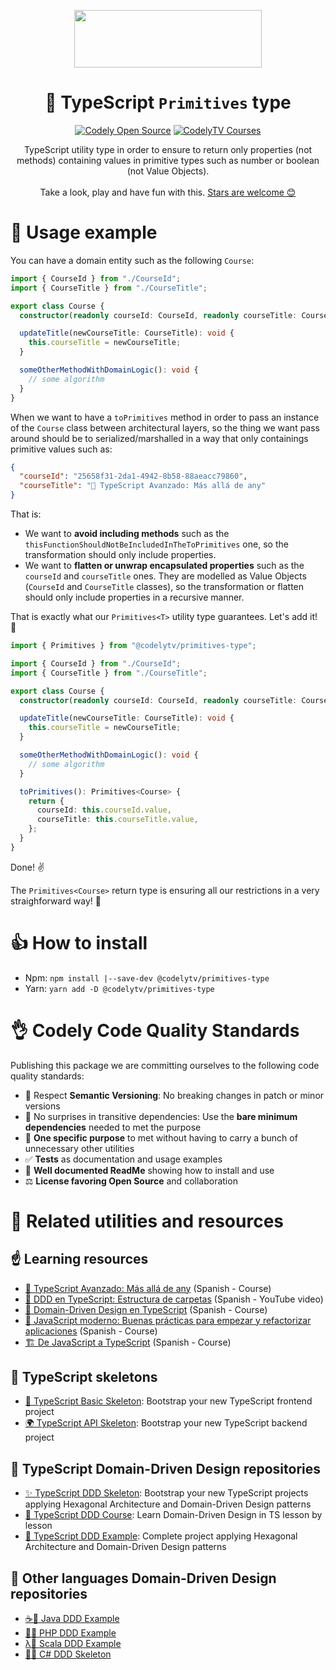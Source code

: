 <p align="center">
  <a href="https://codely.com">
    <img src="https://user-images.githubusercontent.com/10558907/170513882-a09eee57-7765-4ca4-b2dd-3c2e061fdad0.png" width="300px" height="92px"/>
  </a>
</p>

<h1 align="center">
  🧩 TypeScript <code>Primitives</code> type
</h1>

<p align="center">
    <a href="https://github.com/CodelyTV"><img src="https://img.shields.io/badge/CodelyTV-OS-green.svg?style=flat-square" alt="Codely Open Source"/></a>
    <a href="https://pro.codely.tv"><img src="https://img.shields.io/badge/CodelyTV-PRO-black.svg?style=flat-square" alt="CodelyTV Courses"/></a>
</p>

<p align="center">
  TypeScript utility type in order to ensure to return only properties (not methods) containing values in primitive types such as number or boolean (not Value Objects).
  <br />
  <br />
  Take a look, play and have fun with this.
  <a href="https://github.com/CodelyTV/typescript-primitives-type/stargazers">Stars are welcome 😊</a>
</p>

# 👀 Usage example

You can have a domain entity such as the following `Course`:

```typescript
import { CourseId } from "./CourseId";
import { CourseTitle } from "./CourseTitle";

export class Course {
  constructor(readonly courseId: CourseId, readonly courseTitle: CourseTitle) {}

  updateTitle(newCourseTitle: CourseTitle): void {
    this.courseTitle = newCourseTitle;
  }

  someOtherMethodWithDomainLogic(): void {
    // some algorithm
  }
}
```

When we want to have a `toPrimitives` method in order to pass an instance of the `Course` class between architectural layers, so the thing we want pass around should be to serialized/marshalled in a way that only containings primitive values such as:

```json
{
  "courseId": "25658f31-2da1-4942-8b58-88aeacc79860",
  "courseTitle": "🚜 TypeScript Avanzado: Más allá de any"
}
```

That is:

- We want to **avoid including methods** such as the `thisFunctionShouldNotBeIncludedInTheToPrimitives` one, so the transformation should only include properties.
- We want to **flatten or unwrap encapsulated properties** such as the `courseId` and `courseTitle` ones. They are modelled as Value Objects (`CourseId` and `CourseTitle` classes), so the transformation or flatten should only include properties in a recursive manner.

That is exactly what our `Primitives<T>` utility type guarantees. Let's add it! 💪

```typescript
import { Primitives } from "@codelytv/primitives-type";

import { CourseId } from "./CourseId";
import { CourseTitle } from "./CourseTitle";

export class Course {
  constructor(readonly courseId: CourseId, readonly courseTitle: CourseTitle) {}

  updateTitle(newCourseTitle: CourseTitle): void {
    this.courseTitle = newCourseTitle;
  }

  someOtherMethodWithDomainLogic(): void {
    // some algorithm
  }

  toPrimitives(): Primitives<Course> {
    return {
      courseId: this.courseId.value,
      courseTitle: this.courseTitle.value,
    };
  }
}
```

Done! ✌️

The `Primitives<Course>` return type is ensuring all our restrictions in a very straighforward way! 🌈

# 👍 How to install

- Npm: `npm install |--save-dev @codelytv/primitives-type`
- Yarn: `yarn add -D @codelytv/primitives-type`

# 👌 Codely Code Quality Standards

Publishing this package we are committing ourselves to the following code quality standards:

- 🤝 Respect **Semantic Versioning**: No breaking changes in patch or minor versions
- 🤏 No surprises in transitive dependencies: Use the **bare minimum dependencies** needed to met the purpose
- 🎯 **One specific purpose** to met without having to carry a bunch of unnecessary other utilities
- ✅ **Tests** as documentation and usage examples
- 📖 **Well documented ReadMe** showing how to install and use
- ⚖️ **License favoring Open Source** and collaboration

# 🔀 Related utilities and resources

## ☝️ Learning resources

- [🚜 TypeScript Avanzado: Más allá de any](https://pro.codely.tv/library/typescript-avanzado-mas-alla-de-any-182513/418230/about/) (Spanish - Course)
- [📂 DDD en TypeScript: Estructura de carpetas](https://youtu.be/AJJRk7qmVHg) (Spanish - YouTube video)
- [🔖 Domain-Driven Design en TypeScript](https://pro.codely.tv/library/ddd-en-typescript-modelado-y-arquitectura-172533/375662/about/) (Spanish - Course)
- [🐥 JavaScript moderno: Buenas prácticas para empezar y refactorizar aplicaciones](https://pro.codely.tv/library/javascript-moderno-buenas-practicas-para-empezar-y-refactorizar-aplicaciones-69571/208928/about/) (Spanish - Course)
- [🏗️ De JavaScript a TypeScript](https://pro.codely.tv/library/de-javascript-a-typescript-128106/347481/about/) (Spanish - Course)

## 🔷 TypeScript skeletons

- [🌱 TypeScript Basic Skeleton](https://github.com/CodelyTV/typescript-basic-skeleton): Bootstrap your new TypeScript frontend project
- [🌍 TypeScript API Skeleton](https://github.com/CodelyTV/typescript-api-skeleton): Bootstrap your new TypeScript backend project

## 🌈 TypeScript Domain-Driven Design repositories

- [✨ TypeScript DDD Skeleton](https://github.com/CodelyTV/typescript-ddd-skeleton): Bootstrap your new TypeScript projects applying Hexagonal Architecture and Domain-Driven Design patterns
- [🔖 TypeScript DDD Course](https://github.com/CodelyTV/typescript-ddd-course): Learn Domain-Driven Design in TS lesson by lesson
- [🎯 TypeScript DDD Example](https://github.com/CodelyTV/typescript-ddd-example): Complete project applying Hexagonal Architecture and Domain-Driven Design patterns

## 🎯 Other languages Domain-Driven Design repositories

- [☕🎯 Java DDD Example](https://github.com/CodelyTV/java-ddd-example)
- [🐘🎯 PHP DDD Example](https://github.com/CodelyTV/php-ddd-example)
- [λ🎯 Scala DDD Example](https://github.com/CodelyTV/scala-ddd-example)
- [🦈✨ C# DDD Skeleton](https://github.com/CodelyTV/csharp-ddd-skeleton)
